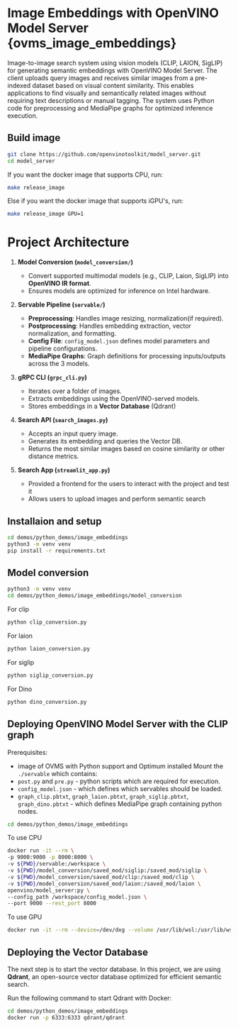 # Image Embeddings with OpenVINO Model Server {ovms_image_embeddings}

Image-to-image search system using vision models (CLIP, LAION, SigLIP) for generating semantic embeddings with OpenVINO Model Server. The client uploads query images and receives similar images from a pre-indexed dataset based on visual content similarity. This enables applications to find visually and semantically related images without requiring text descriptions or manual tagging. The system uses Python code for preprocessing and MediaPipe graphs for optimized inference execution.




## Build image

```bash
git clone https://github.com/openvinotoolkit/model_server.git
cd model_server
```

If you want the docker image that supports CPU, run:

```bash
make release_image
```

Else if you want the docker image that supports iGPU's, run:
```bash
make release_image GPU=1
```

# Project Architecture

1. **Model Conversion (`model_conversion/`)**
   - Convert supported multimodal models (e.g., CLIP, Laion, SigLIP) into **OpenVINO IR format**.
   - Ensures models are optimized for inference on Intel hardware.

2. **Servable Pipeline (`servable/`)**
   - **Preprocessing**: Handles image resizing, normalization(if required).
   - **Postprocessing**: Handles embedding extraction, vector normalization, and formatting.
   - **Config File**: `config_model.json` defines model parameters and pipeline configurations.
   - **MediaPipe Graphs**: Graph definitions for processing inputs/outputs across the 3 models.

3. **gRPC CLI (`grpc_cli.py`)**
   - Iterates over a folder of images.
   - Extracts embeddings using the OpenVINO-served models.
   - Stores embeddings in a **Vector Database** (Qdrant)

4. **Search API (`search_images.py`)**
   - Accepts an input query image.
   - Generates its embedding and queries the Vector DB.
   - Returns the most similar images based on cosine similarity or other distance metrics.

5. **Search App (`streamlit_app.py`)**
   - Provided a frontend for the users to interact with the project and test it
   - Allows users to upload images and perform semantic search


## Installaion and setup

```bash
cd demos/python_demos/image_embeddings
python3 -m venv venv
pip install -r requirements.txt
```


## Model conversion
```bash
python3 -m venv venv
cd demos/python_demos/image_embeddings/model_conversion
```

For clip
```bash
python clip_conversion.py
```

For laion
```bash
python laion_conversion.py
```

For siglip
```bash
python siglip_conversion.py
```

For Dino
```bash
python dino_conversion.py
```

## Deploying OpenVINO Model Server with the CLIP graph
Prerequisites:
-  image of OVMS with Python support and Optimum installed
Mount the `./servable` which contains:
- `post.py` and `pre.py` - python scripts which are required for execution.
- `config_model.json` - which defines which servables should be loaded.
- `graph_clip.pbtxt`, `graph_laion.pbtxt`, `graph_siglip.pbtxt`, `graph_dino.pbtxt` - which defines MediaPipe graph containing python nodes.


```bash
cd demos/python_demos/image_embeddings
```


To use CPU
```bash
docker run -it --rm \
-p 9000:9000 -p 8000:8000 \
-v ${PWD}/servable:/workspace \
-v ${PWD}/model_conversion/saved_mod/siglip:/saved_mod/siglip \
-v ${PWD}/model_conversion/saved_mod/clip:/saved_mod/clip \
-v ${PWD}/model_conversion/saved_mod/laion:/saved_mod/laion \
openvino/model_server:py \
--config_path /workspace/config_model.json \
--port 9000 --rest_port 8000
```

To use GPU
```bash
docker run -it --rm --device=/dev/dxg --volume /usr/lib/wsl:/usr/lib/wsl -p 9000:9000 -p 8000:8000 -v ${PWD}/servable:/workspace -v ${PWD}/model_conversion/saved_mod/siglip:/saved_mod/siglip -v ${PWD}/model_conversion/saved_mod/clip:/saved_mod/clip -v ${PWD}/model_conversion/saved_mod/laion:/saved_mod/laion ovms-gpu-custom --config_path /workspace/config_model.json --port 9000 --rest_port 8000
```

## Deploying the Vector Database

The next step is to start the vector database. In this project, we are using **Qdrant**, an open-source vector database optimized for efficient semantic search.

Run the following command to start Qdrant with Docker:

```bash
cd demos/python_demos/image_embeddings
docker run -p 6333:6333 qdrant/qdrant
```


